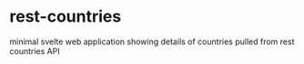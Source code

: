 # rest-countries
minimal svelte web application showing details of countries pulled from rest countries API
